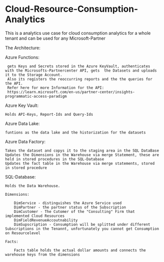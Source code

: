 # Cloud-Resource-Consumption-Analytics

This is a analytics use case for cloud consumption analytics for a whole tenant and can  be used for any Microsoft-Partner

The Architecture:

Azure Functions:

     gets Keys and Secrets stored in the Azure KeyVault, authenticates with the Microsofts-Partnercenter API, gets  the Datasets and uploads it to the Storage Account.
     Also its registers the reoccurring reports and the the queries for the API.
     Refer here for more Information for the API:
     https://learn.microsoft.com/en-us/partner-center/insights-programmatic-access-paradigm

Azure Key Vault:

    Holds API-Keys, Report-Ids and Query-Ids

Azure Data Lake:

    funtions as the data lake and the historization for the datasets

Azure Data Factory:

    Takes the dataset and copys it to the staging area in the SQL DataBase
    Updates the Dimensions in the Warehouse via merge Statement, these are held in stored procedures in the SQL-Database
    Updates the fact table in the Warehouse via merge statements, stored in stored procedure

SQL-Database:

    Holds the Data Warehouse.

    Dimensions:

        DimService - distinguishes the Azure Service used
        DimPartner - the partner status of the Subscription
        DimCustomer - The Cutomer of the "Consulting" Firm that implemented Cloud Resources
        DimFieldRevenueAccoutnability
        DimSupscription - Consumption will be splitted under different Subscriptions in the Tenannt, unfortunately you cannot get Consumption on Resourcelevel
    
    Facts:

        Facts table holds the actual dollar amounts and connects the warehouse keys from the dimensions

    

    






